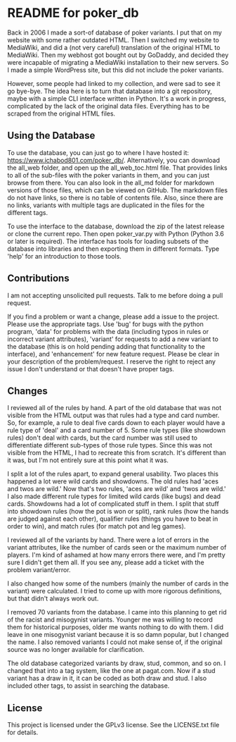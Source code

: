 # README for poker_db

Back in 2006 I made a sort-of database of poker variants. I put that on my website with some rather outdated HTML. Then I switched my website to MediaWiki, and did a (not very careful) translation of the original HTML to MediaWiki. Then my webhost got bought out by GoDaddy, and decided they were incapable of migrating a MediaWiki installation to their new servers. So I made a simple WordPress site, but this did not include the poker variants.

However, some people had linked to my collection, and were sad to see it go bye-bye. The idea here is to turn that database into a git repository, maybe with a simple CLI interface written in Python. It's a work in progress, complicated by the lack of the original data files. Everything has to be scraped from the original HTML files.

## Using the Database

To use the database, you can just go to where I have hosted it: <https://www.ichabod801.com/poker_db/>. Alternatively, you can download the all_web folder, and open up the all_web_toc.html file. That provides links to all of the sub-files with the poker variants in them, and you can just browse from there. You can also look in the all_md folder for markdown versions of those files, which can be viewed on GitHub. The markdown files do not have links, so there is no table of contents file. Also, since there are no links, variants with multiple tags are duplicated in the files for the different tags.

To use the interface to the database, download the zip of the latest release or clone the current repo. Then open poker_var.py with Python (Python 3.6 or later is required). The interface has tools for loading subsets of the database into libraries and then exporting them in different formats. Type 'help' for an introduction to those tools.

## Contributions

I am not accepting unsolicited pull requests. Talk to me before doing a pull request.

If you find a problem or want a change, please add a issue to the project. Please use the appropriate tags. Use 'bug' for bugs with the python program, 'data' for problems with the data (including typos in rules or incorrect variant attributes), 'variant' for requests to add a new variant to the database (this is on hold pending adding that functionality to the interface), and 'enhancement' for new feature request. Please be clear in your description of the problem/request. I reserve the right to reject any issue I don't understand or that doesn't have proper tags.

## Changes

I reviewed all of the rules by hand. A part of the old database that was not visible from the HTML output was that rules had a type and card number. So, for example, a rule to deal five cards down to each player would have a rule type of 'deal' and a card number of 5. Some rule types (like showdown rules) don't deal with cards, but the card number was still used to differentiate different sub-types of those rule types. Since this was not visible from the HTML, I had to recreate this from scratch. It's different than it was, but I'm not entirely sure at this point what it was.

I split a lot of the rules apart, to expand general usability. Two places this happened a lot were wild cards and showdowns. The old rules had 'aces and twos are wild.' Now that's two rules, 'aces are wild' and 'twos are wild.' I also made different rule types for limited wild cards (like bugs) and dead cards. Showdowns had a lot of complicated stuff in them. I split that stuff into showdown rules (how the pot is won or split), rank rules (how the hands are judged against each other), qualifier rules (things you have to beat in order to win), and match rules (for match pot and leg games).

I reviewed all of the variants by hand. There were a lot of errors in the variant attributes, like the number of cards seen or the maximum number of players. I'm kind of ashamed at how many errors there were, and I'm pretty sure I didn't get them all. If you see any, please add a ticket with the problem variant/error.

I also changed how some of the numbers (mainly the number of cards in the variant) were calculated. I tried to come up with more rigorous definitions, but that didn't always work out.

I removed 70 variants from the database. I came into this planning to get rid of the racist and misogynist variants. Younger me was willing to record them for historical purposes, older me wants nothing to do with them. I did leave in one misogynist variant because it is so damn popular, but I changed the name. I also removed variants I could not make sense of, if the original source was no longer available for clarification.

The old database categorized variants by draw, stud, common, and so on. I changed that into a tag system, like the one at pagat.com. Now if a stud variant has a draw in it, it can be coded as both draw and stud. I also included other tags, to assist in searching the database.

## License

This project is licensed under the GPLv3 license. See the LICENSE.txt file for details.